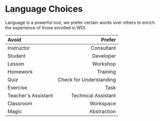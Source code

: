 # Language Choices

Language is a powerful tool, we prefer certain words over others to enrich the experience of those enrolled in WDI.

| Avoid    	| Prefer        	|
| :----------	|-------------:	|
| Instructor	| Consultant 		|
| Student		| Developer 		|
| Lesson		| Workshop		|
| Homework	| Training    	|
| Quiz			| Check for Understanding	|
| Exercise 	| Task				|
| Teacher's Assistant	|	Technical Assistant |
| Classroom | Workspace |
| Magic     | Abstraction |
